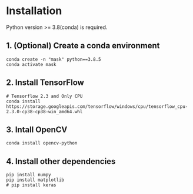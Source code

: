 # Installation
Python version >= 3.8(conda) is required.

## 1. (Optional) Create a conda environment
```
conda create -n "mask" python==3.8.5
conda activate mask
```

## 2. Install TensorFlow
```
# Tensorflow 2.3 and Only CPU
conda install https://storage.googleapis.com/tensorflow/windows/cpu/tensorflow_cpu-2.3.0-cp38-cp38-win_amd64.whl
```

## 3. Intall OpenCV
```
conda install opencv-python
```

## 4. Install other dependencies
```
pip install numpy
pip install matplotlib
# pip install keras
```

